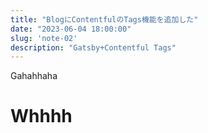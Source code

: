 ```yaml
---
title: "BlogにContentfulのTags機能を追加した"
date: "2023-06-04 18:00:00"
slug: 'note-02'
description: "Gatsby+Contentful Tags"
---
```


Gahahhaha

# Whhhh